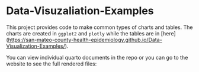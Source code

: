 # Data-Visuzaliation-Examples

This project provides code to make common types of charts and tables. The charts are created in `ggplot2` and `plotly` while the tables are in [here] (https://san-mateo-county-health-epidemiology.github.io/Data-Visualization-Examples/).

You can view individual quarto documents in the repo or you can go to the website to see the full rendered files:
